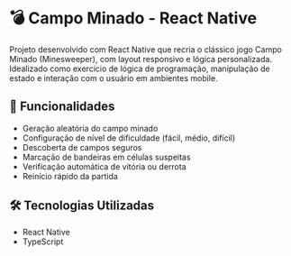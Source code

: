 # 💣 Campo Minado - React Native

Projeto desenvolvido com React Native que recria o clássico jogo Campo Minado (Minesweeper), com layout responsivo e lógica personalizada. Idealizado como exercício de lógica de programação, manipulação de estado e interação com o usuário em ambientes mobile.

## 🧩 Funcionalidades

- Geração aleatória do campo minado
- Configuração de nível de dificuldade (fácil, médio, difícil)
- Descoberta de campos seguros
- Marcação de bandeiras em células suspeitas
- Verificação automática de vitória ou derrota
- Reinício rápido da partida

## 🛠️ Tecnologias Utilizadas

- React Native
- TypeScript
